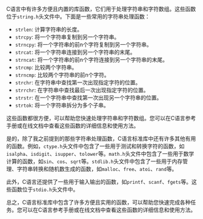 C语言中有许多方便且内置的库函数，它们用于处理字符串和字符数组。这些函数位于`string.h`头文件中。下面是一些常用的字符串处理函数：

- `strlen`: 计算字符串的长度。
- `strcpy`: 将一个字符串复制到另一个字符串。
- `strncpy`: 将一个字符串的前n个字符复制到另一个字符串。
- `strcat`: 将一个字符串连接到另一个字符串的末尾。
- `strncat`: 将一个字符串的前n个字符连接到另一个字符串的末尾。
- `strcmp`: 比较两个字符串。
- `strncmp`: 比较两个字符串的前n个字符。
- `strchr`: 在字符串中查找第一次出现指定字符的位置。
- `strrchr`: 在字符串中查找最后一次出现指定字符的位置。
- `strstr`: 在一个字符串中查找第一次出现另一个字符串的位置。
- `strtok`: 将一个字符串拆分为多个子串。

这些函数都很方便，可以帮助您快速处理字符串和字符数组。您可以在C语言参考手册或在线文档中查看这些函数的详细信息和使用方法。

是的，除了我之前提到的那些字符串处理函数，C语言标准库中还有许多其他有用的函数。例如，`ctype.h`头文件中包含了一些用于测试和转换字符的函数，如`isalpha`、`isdigit`、`isupper`、`tolower`等。`math.h`头文件中包含了一些用于数学计算的函数，如`sin`、`cos`、`sqrt`等。`stdlib.h`头文件中包含了一些用于内存管理、字符串转换和随机数生成的函数，如`malloc`、`free`、`atoi`、`rand`等。

此外，C语言还提供了一些用于输入输出的函数，如`printf`、`scanf`、`fgets`等。这些函数位于`stdio.h`头文件中。

总之，C语言标准库中包含了许多方便且实用的函数，可以帮助您快速完成各种任务。您可以在C语言参考手册或在线文档中查看这些函数的详细信息和使用方法。